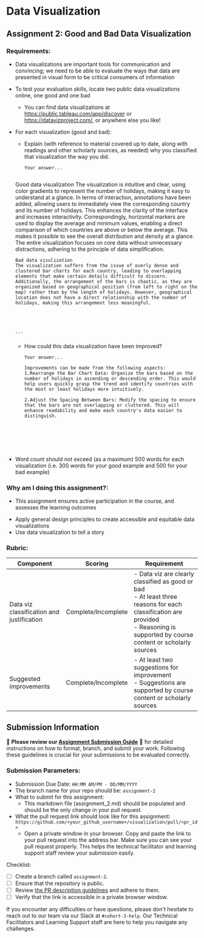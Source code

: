 # Data Visualization

## Assignment 2: Good and Bad Data Visualization

### Requirements:

- Data visualizations are important tools for communication and convincing; we need to be able to evaluate the ways that data are presented in visual form to be critical consumers of information 
- To test your evaluation skills, locate two public data visualizations online, one good and one bad  
    - You can find data visualizations at https://public.tableau.com/app/discover or https://datavizproject.com/, or anywhere else you like! 
- For each visualization (good and bad):  
    - Explain (with reference to material covered up to date, along with readings and other scholarly sources, as needed) why you classified that visualization the way you did.
      ```
      Your answer...
     
     Good data visualization 
      The visualization is intuitive and clear, using color gradients to represent the number of holidays, making it easy to understand at a glance. In terms of interaction, annotations have been added, allowing users to immediately view the corresponding country and its number of holidays. This enhances the clarity of the interface and increases interactivity. Correspondingly, horizontal markers are used to display the average and minimum values, enabling a direct comparison of which countries are above or below the average. This makes it possible to see the overall distribution and density at a glance. The entire visualization focuses on core data without unnecessary distractions, adhering to the principle of data simplification.
      
      Bad data visulization 
      The visualization suffers from the issue of overly dense and clustered bar charts for each country, leading to overlapping elements that make certain details difficult to discern. Additionally, the arrangement of the bars is chaotic, as they are organized based on geographical position (from left to right on the map) rather than by the length of holidays. However, geographical location does not have a direct relationship with the number of holidays, making this arrangement less meaningful.





      ```
    - How could this data visualization have been improved?  
      ```
      Your answer...

      Improvements can be made from the following aspects:
      1.Rearrange the Bar Chart Data: Organize the bars based on the number of holidays in ascending or descending order. This would help users quickly grasp the trend and identify countries with the most or least holidays more intuitively.
      
      2.Adjust the Spacing Between Bars: Modify the spacing to ensure that the bars are not overlapping or cluttered. This will enhance readability and make each country's data easier to distinguish.
      





      
      ```
- Word count should not exceed (as a maximum) 500 words for each visualization (i.e. 
300 words for your good example and 500 for your bad example)

### Why am I doing this assignment?:

- This assignment ensures active participation in the course, and assesses the learning outcomes
* Apply general design principles to create accessible and equitable data visualizations
* Use data visualization to tell a story

### Rubric:

| Component               | Scoring   | Requirement                                                 |
|-------------------------|-----------|-------------------------------------------------------------|
| Data viz classification and justification | Complete/Incomplete | - Data viz are clearly classified as good or bad<br />- At least three reasons for each classification are provided<br />- Reasoning is supported by course content or scholarly sources |
| Suggested improvements  | Complete/Incomplete | - At least two suggestions for improvement<br />- Suggestions are supported by course content or scholarly sources |

## Submission Information

🚨 **Please review our [Assignment Submission Guide](https://github.com/UofT-DSI/onboarding/blob/main/onboarding_documents/submissions.md)** 🚨 for detailed instructions on how to format, branch, and submit your work. Following these guidelines is crucial for your submissions to be evaluated correctly.

### Submission Parameters:
* Submission Due Date: `HH:MM AM/PM - DD/MM/YYYY`
* The branch name for your repo should be: `assignment-2`
* What to submit for this assignment:
    * This markdown file (assignment_2.md) should be populated and should be the only change in your pull request.
* What the pull request link should look like for this assignment: `https://github.com/<your_github_username>/visualization/pull/<pr_id>`
    * Open a private window in your browser. Copy and paste the link to your pull request into the address bar. Make sure you can see your pull request properly. This helps the technical facilitator and learning support staff review your submission easily.

Checklist:
- [ ] Create a branch called `assignment-2`.
- [ ] Ensure that the repository is public.
- [ ] Review [the PR description guidelines](https://github.com/UofT-DSI/onboarding/blob/main/onboarding_documents/submissions.md#guidelines-for-pull-request-descriptions) and adhere to them.
- [ ] Verify that the link is accessible in a private browser window.

If you encounter any difficulties or have questions, please don't hesitate to reach out to our team via our Slack at `#cohort-3-help`. Our Technical Facilitators and Learning Support staff are here to help you navigate any challenges.
